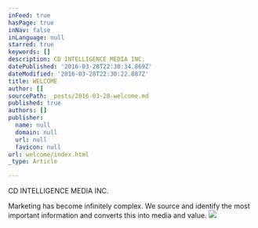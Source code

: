 ```yaml
---
inFeed: true
hasPage: true
inNav: false
inLanguage: null
starred: true
keywords: []
description: CD INTELLIGENCE MEDIA INC.
datePublished: '2016-03-28T22:30:34.869Z'
dateModified: '2016-03-28T22:30:22.887Z'
title: WELCOME
author: []
sourcePath: _posts/2016-03-28-welcome.md
published: true
authors: []
publisher:
  name: null
  domain: null
  url: null
  favicon: null
url: welcome/index.html
_type: Article

---
```

CD INTELLIGENCE MEDIA INC.

Marketing has become infinitely complex. We source and identify the most important information and converts this into media and value.
![](https://the-grid-user-content.s3-us-west-2.amazonaws.com/68825dfe-8b95-4cde-8504-547a1176f219.gif)